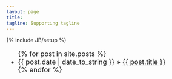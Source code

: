 ```yaml
---
layout: page
title: 
tagline: Supporting tagline
---
```

{% include JB/setup %}

<ul class="posts" style="font-size:18px;">
  {% for post in site.posts %}
    <li><span>{{ post.date | date_to_string }}</span> &raquo; <a href="{{ BASE_PATH }}{{ post.url }}">{{ post.title }}</a></li>
  {% endfor %}
</ul>



